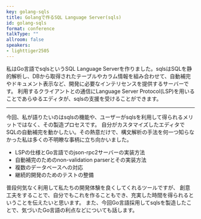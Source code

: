 ```yaml
---
key: golang-sqls
title: Golangで作るSQL Language Server(sqls)
id: golang-sqls
format: conference
talkType: ""
allroom: false
speakers:
- lighttiger2505
---
```

私はGo言語でsqlsというSQL Language Serverを作りました。sqlsはSQLを静的解析し、DBから取得されたテーブルやカラム情報を組み合わせて、自動補完やドキュメント表示など、開発に必要なインテリセンスを提供するサーバーです。
利用するクライアントとの通信にLanguage Server Protocol(LSP)を用いることであらゆるエディタが、sqlsの支援を受けることができます。

---

今回、私が語りたいのはsqlsの機能や、ユーザーがsqlsを利用して得られるメリットではなく、その製造プロセスです。
自分がカスタマイズしたエディタでSQLの自動補完を動かしたい。その熱意だけで、構文解析の手法を何一つ知らなかった私は多くの不明瞭な事柄に立ち向かいました。

- LSPの仕様とGo言語でのjson-rpc2サーバーの実装方法
- 自動補完のためのnon-validation parserとその実装方法
- 複数のデータベースへの対応
- 継続的開発のためのテストの整備

普段何気なく利用して私たちの開発体験を良くしてくれるツールですが、
創意工夫をすることで、自分でもこれを作ることもでき、充実した時間を得られるということを伝えたいと思います。
また、今回Go言語採用してsqlsを製造したことで、気づいたGo言語の利点などについても話します。